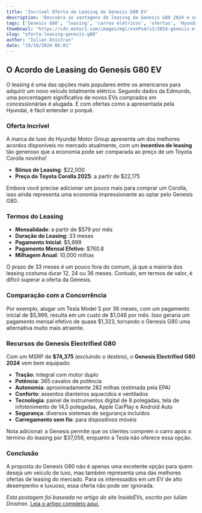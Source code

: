 ```yaml
---
title: 'Incrível Oferta de Leasing do Genesis G80 EV'
description: 'Descubra as vantagens do leasing do Genesis G80 2024 e suas condições.'
tags: ['Genesis G80', 'leasing', 'carros elétricos', 'ofertas', 'Hyundai']
thumbnail: "https://cdn.motor1.com/images/mgl/vxnPx4/s3/2024-genesis-electrified-g80-lease-deal-is-hard-to-ignore.jpg"
slug: "oferta-leasing-genesis-g80"
author: "Iulian Dnistran"
date: "19/10/2024 06:01"
---
```


## O Acordo de Leasing do Genesis G80 EV

O leasing é uma das opções mais populares entre os americanos para adquirir um novo veículo totalmente elétrico. Segundo dados da Edmunds, uma porcentagem significativa de novos EVs comprados em concessionárias é alugada. E com ofertas como a apresentada pela Hyundai, é fácil entender o porquê.

### Oferta Incrível

A marca de luxo do Hyundai Motor Group apresenta um dos melhores acordos disponíveis no mercado atualmente, com um **incentivo de leasing** tão generoso que a economia pode ser comparada ao preço de um Toyota Corolla novinho!

- **Bônus de Leasing**: $22,000
- **Preço do Toyota Corolla 2025**: a partir de $22,175

Embora você precise adicionar um pouco mais para comprar um Corolla, isso ainda representa uma economia impressionante ao optar pelo Genesis G80.

### Termos do Leasing

- **Mensalidade**: a partir de $579 por mês
- **Duração do Leasing**: 33 meses
- **Pagamento Inicial**: $5,999
- **Pagamento Mensal Efetivo**: $760.8
- **Milhagem Anual**: 10,000 milhas

O prazo de 33 meses é um pouco fora do comum, já que a maioria dos leasing costuma durar 12, 24 ou 36 meses. Contudo, em termos de valor, é difícil superar a oferta da Genesis.

### Comparação com a Concorrência

Por exemplo, alugar um Tesla Model S por 36 meses, com um pagamento inicial de $5,999, resulta em um custo de $1,046 por mês. Isso geraria um pagamento mensal efetivo de quase $1,323, tornando o Genesis G80 uma alternativa muito mais atraente.

### Recursos do Genesis Electrified G80

Com um MSRP de **$74,375** (excluindo o destino), o **Genesis Electrified G80 2024** vem bem equipado:
- **Tração**: integral com motor duplo
- **Potência**: 365 cavalos de potência
- **Autonomia**: aproximadamente 282 milhas (estimada pela EPA)
- **Conforto**: assentos dianteiros aquecidos e ventilados
- **Tecnologia**: painel de instrumentos digital de 8 polegadas, tela de infotenimento de 14,5 polegadas, Apple CarPlay e Android Auto
- **Segurança**: diversos sistemas de segurança incluídos
- **Carregamento sem fio**: para dispositivos móveis

Nota adicional: a Genesis permite que os clientes comprem o carro após o término do leasing por $37,056, enquanto a Tesla não oferece essa opção.

### Conclusão

A proposta do Genesis G80 não é apenas uma excelente opção para quem deseja um veículo de luxo, mas também representa uma das melhores ofertas de leasing do mercado. Para os interessados em um EV de alto desempenho e luxuoso, essa oferta não pode ser ignorada.

*Esta postagem foi baseada no artigo do site InsideEVs, escrito por Iulian Dnistran.* [Leia o artigo completo aqui.](https://insideevs.com/news/737912/2024-genesis-electrified-g80-lease-deal/)
